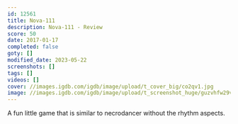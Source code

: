 ```yaml
---
id: 12561
title: Nova-111
description: Nova-111 - Review
score: 50
date: 2017-01-17
completed: false
goty: []
modified_date: 2023-05-22
screenshots: []
tags: []
videos: []
cover: //images.igdb.com/igdb/image/upload/t_cover_big/co2qv1.jpg
image: //images.igdb.com/igdb/image/upload/t_screenshot_huge/guzvhfw29vzkzvamseuy.jpg
---
```

A fun little game that is similar to necrodancer without the rhythm aspects.